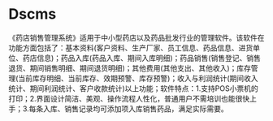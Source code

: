 # Dscms
 《药店销售管理系统》适用于中小型药店以及药品批发行业的管理软件。该软件在功能方面包括了：基本资料(客户资料、生产厂家、员工信息、药品信息、进货单位、药店信息)；药品入库(药品入库、期间入库明细)；药品销售(销售登记、销售退货、期间销售明细、期间退货明细)；其他费用(其他支出、其他收入)；库存管理(当前库存明细、当前库存、效期预警、库存预警)；收入与利润统计(期间收入统计、期间利润统计、客户收款统计)以上功能；软件特点：1.支持POS小票机的打印；2.界面设计简洁、美观、操作流程人性化，普通用户不需培训也能很快上手；3.每条入库、销售记录均可添加项入库销售药品，满足实际需要。

